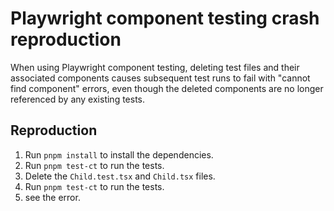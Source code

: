 # Playwright component testing crash reproduction

When using Playwright component testing, deleting test files and their associated components causes subsequent test runs to fail with "cannot find component" errors, even though the deleted components are no longer referenced by any existing tests.

## Reproduction

1. Run `pnpm install` to install the dependencies.
2. Run `pnpm test-ct` to run the tests.
3. Delete the `Child.test.tsx` and `Child.tsx` files.
4. Run `pnpm test-ct` to run the tests.
5. see the error.